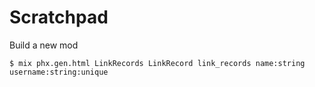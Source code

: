 # Scratchpad

Build a new mod

    $ mix phx.gen.html LinkRecords LinkRecord link_records name:string username:string:unique
